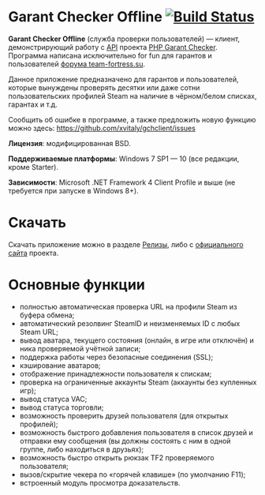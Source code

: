 Garant Checker Offline [![Build Status](https://travis-ci.org/xvitaly/gchclient.svg?branch=master)](https://travis-ci.org/xvitaly/gchclient)
=========

**Garant Checker Offline** (служба проверки пользователей) — клиент, демонстрирующий работу с [API](http://www.easycoding.org/projects/gchecker/api) проекта [PHP Garant Checker](http://www.easycoding.org/projects/gchecker). Программа написана исключительно for fun для гарантов и пользователей [форума team-fortress.su](http://forum.team-fortress.su/).

Данное приложение предназначено для гарантов и пользователей, которые вынуждены проверять десятки или даже сотни пользовательских профилей Steam на наличие в чёрном/белом списках, гарантах и т.д.

Сообщить об ошибке в программе, а также предложить новую функцию можно здесь: https://github.com/xvitaly/gchclient/issues

**Лицензия**: модифицированная BSD.

**Поддерживаемые платформы**: Windows 7 SP1 — 10 (все редакции, кроме Starter).

**Зависимости**: Microsoft .NET Framework 4 Client Profile и выше (не требуется при запуске в Windows 8+).

Скачать
=========
Скачать приложение можно в разделе [Релизы](https://github.com/xvitaly/gchclient/releases), либо с [официального сайта](https://www.easycoding.org/projects/gchclient) проекта.

Основные функции
=========
 * полностью автоматическая проверка URL на профили Steam из буфера обмена;
 * автоматический резолвинг SteamID и неизменяемых ID с любых Steam URL;
 * вывод аватара, текущего состояния (онлайн, в игре или отключён) и ника проверяемой учётной записи;
 * поддержка работы через безопасные соединения (SSL);
 * кэширование аватаров;
 * отображение принадлежности пользователя к спискам;
 * проверка на ограниченные аккаунты Steam (аккаунты без купленных игр);
 * вывод статуса VAC;
 * вывод статуса торговли;
 * возможность проверить друзей пользователя (для открытых профилей);
 * возможность быстрого добавления пользователя в список друзей и отправки ему сообщения (вы должны состоять с ним в одной группе, либо находиться в друзьях);
 * возможность быстро открыть рюкзак TF2 проверяемого пользователя;
 * вызов/скрытие чекера по «горячей клавише» (по умолчанию F11);
 * встроенный модуль просмотра доказательств.
